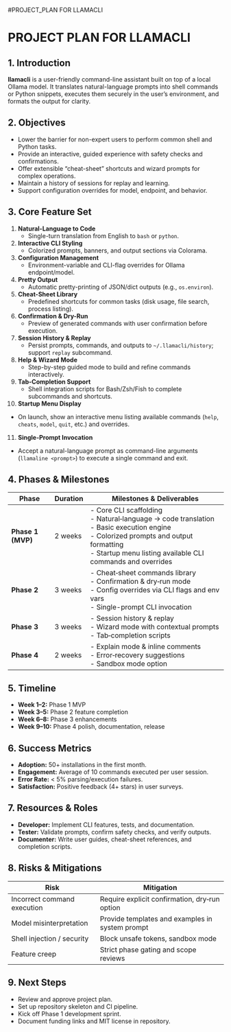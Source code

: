 #PROJECT_PLAN FOR LLAMACLI
# PROJECT PLAN FOR LLAMACLI

## 1. Introduction
**llamacli** is a user-friendly command-line assistant built on top of a local Ollama model. It translates natural-language prompts into shell commands or Python snippets, executes them securely in the user’s environment, and formats the output for clarity.

## 2. Objectives
- Lower the barrier for non-expert users to perform common shell and Python tasks.
- Provide an interactive, guided experience with safety checks and confirmations.
- Offer extensible “cheat-sheet” shortcuts and wizard prompts for complex operations.
- Maintain a history of sessions for replay and learning.
- Support configuration overrides for model, endpoint, and behavior.

## 3. Core Feature Set
1. **Natural-Language to Code**  
   - Single-turn translation from English to `bash` or `python`.
2. **Interactive CLI Styling**  
   - Colorized prompts, banners, and output sections via Colorama.
3. **Configuration Management**  
   - Environment-variable and CLI-flag overrides for Ollama endpoint/model.
4. **Pretty Output**  
   - Automatic pretty-printing of JSON/dict outputs (e.g., `os.environ`).
5. **Cheat-Sheet Library**  
   - Predefined shortcuts for common tasks (disk usage, file search, process listing).
6. **Confirmation & Dry-Run**  
   - Preview of generated commands with user confirmation before execution.
7. **Session History & Replay**  
   - Persist prompts, commands, and outputs to `~/.llamacli/history`; support `replay` subcommand.
8. **Help & Wizard Mode**  
   - Step-by-step guided mode to build and refine commands interactively.
9. **Tab-Completion Support**  
   - Shell integration scripts for Bash/Zsh/Fish to complete subcommands and shortcuts.
10. **Startup Menu Display**  
   - On launch, show an interactive menu listing available commands (`help`, `cheats`, `model`, `quit`, etc.) and overrides.
11. **Single-Prompt Invocation**  
   - Accept a natural-language prompt as command-line arguments (`llamaline <prompt>`) to execute a single command and exit.

## 4. Phases & Milestones

| Phase    | Duration | Milestones & Deliverables                                                    |
|----------|----------|-------------------------------------------------------------------------------|
| **Phase 1 (MVP)** | 2 weeks  | - Core CLI scaffolding<br>- Natural‑language → code translation<br>- Basic execution engine<br>- Colorized prompts and output formatting<br>- Startup menu listing available CLI commands and overrides |
| **Phase 2**       | 3 weeks  | - Cheat‑sheet commands library<br>- Confirmation & dry‑run mode<br>- Config overrides via CLI flags and env vars<br>- Single-prompt CLI invocation |
| **Phase 3**       | 3 weeks  | - Session history & replay<br>- Wizard mode with contextual prompts<br>- Tab‑completion scripts |
| **Phase 4**       | 2 weeks  | - Explain mode & inline comments<br>- Error‑recovery suggestions<br>- Sandbox mode option |

## 5. Timeline
- **Week 1–2:** Phase 1 MVP  
- **Week 3–5:** Phase 2 feature completion  
- **Week 6–8:** Phase 3 enhancements  
- **Week 9–10:** Phase 4 polish, documentation, release

## 6. Success Metrics
- **Adoption:** 50+ installations in the first month.  
- **Engagement:** Average of 10 commands executed per user session.  
- **Error Rate:** < 5% parsing/execution failures.  
- **Satisfaction:** Positive feedback (4+ stars) in user surveys.

## 7. Resources & Roles
- **Developer:** Implement CLI features, tests, and documentation.  
- **Tester:** Validate prompts, confirm safety checks, and verify outputs.  
- **Documenter:** Write user guides, cheat-sheet references, and completion scripts.

## 8. Risks & Mitigations
| Risk                         | Mitigation                                      |
|------------------------------|-------------------------------------------------|
| Incorrect command execution  | Require explicit confirmation, dry‑run option   |
| Model misinterpretation      | Provide templates and examples in system prompt |
| Shell injection / security   | Block unsafe tokens, sandbox mode               |
| Feature creep                | Strict phase gating and scope reviews           |

## 9. Next Steps
- Review and approve project plan.
- Set up repository skeleton and CI pipeline.
- Kick off Phase 1 development sprint.
- Document funding links and MIT license in repository.
